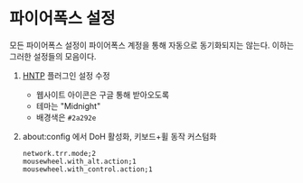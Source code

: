 파이어폭스 설정
========
모든 파이어폭스 설정이 파이어폭스 계정을 통해 자동으로 동기화되지는 않는다.
이하는 그러한 설정들의 모음이다.

1.  [HNTP] 플러그인 설정 수정

    - 웹사이트 아이콘은 구글 통해 받아오도록
    - 테마는 "Midnight"
    - 배경색은 `#2a292e`

2.  about:config 에서 DoH 활성화, 키보드+휠 동작 커스텀화

    ```
    network.trr.mode;2
    mousewheel.with_alt.action;1
    mousewheel.with_control.action;1
    ```

[HNTP]: https://github.com/quodroc/HumbleNewTabPage
